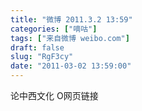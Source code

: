 ```yaml
---
title: "微博 2011.3.2 13:59"
categories: ["嘀咕"]
tags: ["来自微博 weibo.com"]
draft: false
slug: "RgF3cy"
date: "2011-03-02 13:59:00"
---
```


<p>论中西文化 O网页链接 ​​​​</p>
